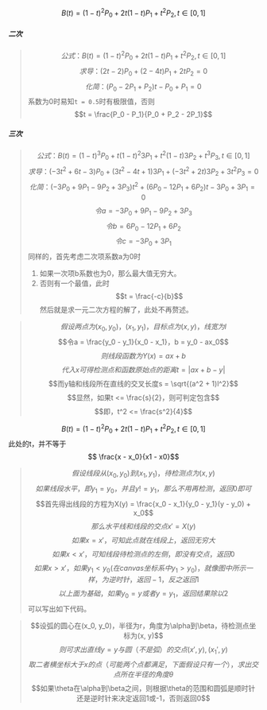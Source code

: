 $$
B(t) = (1 - t)^2P_0 + 2t(1 - t)P_1 + t^2P_2, t \in [0, 1]
$$

##### 二次
> $$公式：B(t) = (1 - t)^2P_0 + 2t(1 - t)P_1 + t^2P_2, t \in [0, 1]$$
> $$求导：(2t - 2)P_0 + (2 - 4t)P_1 + 2tP_2 = 0$$
> $$化简：(P_0 - 2P_1 + P_2)t - P_0 + P_1 = 0$$
> 系数为0时易知`t = 0.5`时有极限值，否则
> $$t = \frac{P_0 - P_1}{P_0 + P_2 - 2P_1}$$

##### 三次
> $$公式：B(t) = (1 - t)^3P_0 + t(1 - t)^2 3P_1 + t^2(1 - t)3P_2 + t^3P_3, t \in [0, 1]$$
> $$求导：(-3t^2 + 6t - 3)P_0 + (3t^2 - 4t + 1)3P_1 + (-3t^2 + 2t)3P_2 + 3t^2P_3 = 0$$
> $$化简：(-3P_0 + 9P_1 - 9P_2 + 3P_3)t^2 + (6P_0 - 12P_1 + 6P_2)t - 3P_0 + 3P_1 = 0$$
> $$令a = -3P_0 + 9P_1 - 9P_2 + 3P_3$$
> $$令b = 6P_0 - 12P_1 + 6P_2$$
> $$令c = - 3P_0 + 3P_1$$
> 同样的，首先考虑二次项系数a为0时
> 1. 如果一次项b系数也为0，那么最大值无穷大。
> 2. 否则有一个最值，此时
> $$t = \frac{-c}{b}$$
> 然后就是求一元二次方程的解了，此处不再赘述。

> $$假设两点为(x_0, y_0)，(x_1, y_1)，目标点为(x, y)，线宽为l$$
> $$令a = \frac{y_0 - y_1}{x_0 - x_1}，b = y_0 - ax_0$$
> $$则线段函数为Y(x) = ax + b$$
> $$代入x可得检测点和函数原始点的距离t = |ax + b - y|$$
> $$而y轴和线段所在直线的交叉长度s = \sqrt{(a^2 + 1)l^2}$$
> $$显然，如果t <= \frac{s}{2}，则可判定包含$$
> $$即，t^2 <= \frac{s^2}{4}$$

$$
B(t) = (1 - t)^2P_0 + 2t(1 - t)P_1 + t^2P_2, t \in [0, 1]
$$
此处的t，并不等于
$$ \frac{x - x_0}{x1 - x0}$$

> $$假设线段从(x_0, y_0)到(x_1, y_1)，待检测点为(x, y)$$
> $$如果线段水平，即y_1 = y_0，并且y != y_1，那么不用再检测，返回0即可$$
> $$首先得出线段的方程为X(y) = \frac{x_0 - x_1}{y_0 - y_1}(y - y_0) + x_0$$
> $$那么水平线和线段的交点x' = X(y)$$
> $$如果x = x'，可知此点就在线段上，返回无穷大$$
> $$如果x < x'，可知线段待检测点的左侧，即没有交点，返回0$$
> $$如果x > x'，如果y_1 < y_0(在canvas坐标系中y_1 > y_0)，就像图中所示一样，为逆时针，返回-1，反之返回1$$
> $$以上面为基础，如果y_0 = y或者y = y_1，返回结果除以2$$
可以写出如下代码。



> $$设弧的圆心在(x_0, y_0)，半径为r，角度为\alpha到\beta，待检测点坐标为(x, y)$$
> $$则可求出直线y=y与圆（不是弧）的交点(x', y), (x_1', y)$$
> $$取二者横坐标大于x的点（可能两个点都满足，下面假设只有一个），求出交点所在半径的角度\theta$$
> $$如果\theta在\alpha到\beta之间，则根据\theta的范围和圆弧是顺时针还是逆时针来决定返回1或-1，否则返回0$$
